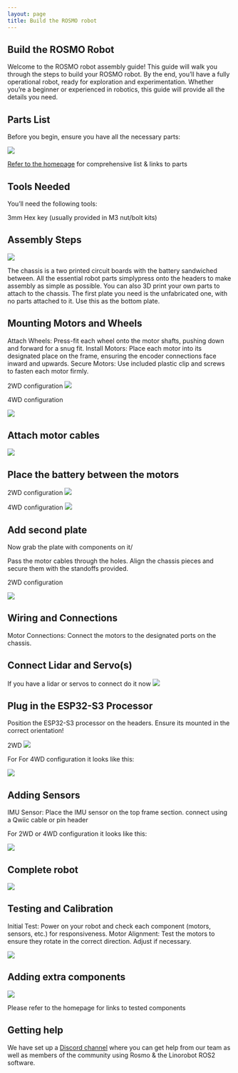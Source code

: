 ```yaml
---
layout: page
title: Build the ROSMO robot
---
```


Build the ROSMO Robot
---------------

Welcome to the ROSMO robot assembly guide! This guide will walk you through the steps to build your ROSMO robot. By the end, you’ll have a fully operational robot, ready for exploration and experimentation. Whether you’re a beginner or experienced in robotics, this guide will provide all the details you need.

   
Parts List
--------------

Before you begin, ensure you have all the necessary parts:

![](https://raw.githubusercontent.com/rosmo-robot/rosmo-robot.github.io/refs/heads/master/assets/img/4wdbits.jpeg)


[Refer to the homepage](https://rosmo-robot.github.io) for comprehensive list & links to parts
    
Tools Needed
----------- 

You’ll need the following tools:

3mm Hex key (usually provided in M3 nut/bolt kits)
    

Assembly Steps
-----------

![](https://raw.githubusercontent.com/rosmo-robot/rosmo-robot.github.io/refs/heads/master/assets/img/TWOPLATES.jpeg)

The chassis is a two printed circuit boards with the battery sandwiched between. All the essential robot parts simplypress onto the headers to make assembly as simple as possible. You can also 3D print your own parts to attach to the chassis. The first plate you need is the unfabricated one, with no parts attached to it. Use this as the bottom plate.


Mounting Motors and Wheels
---------
Attach Wheels: Press-fit each wheel onto the motor shafts, pushing down and forward for a snug fit.
Install Motors: Place each motor into its designated place on the frame, ensuring the encoder connections face inward and upwards.
Secure Motors: Use included plastic clip and screws to fasten each motor firmly. 

2WD configuration
![](https://raw.githubusercontent.com/rosmo-robot/rosmo-robot.github.io/refs/heads/master/assets/img/2wdbase.jpeg)


4WD configuration 

![](https://raw.githubusercontent.com/rosmo-robot/rosmo-robot.github.io/refs/heads/master/assets/img/BOTTOMPLATENOWIRES.jpeg)

Attach motor cables
-------------

![](https://raw.githubusercontent.com/rosmo-robot/rosmo-robot.github.io/refs/heads/master/assets/img//BOTTOMPLATE.jpeg)



Place the battery between the motors
----------------------

2WD configuration
![](https://raw.githubusercontent.com/rosmo-robot/rosmo-robot.github.io/refs/heads/master/assets/img/2wdbattery.jpeg)

4WD configuration
![](https://raw.githubusercontent.com/rosmo-robot/rosmo-robot.github.io/refs/heads/master/assets/img/BATTERYLAYER.jpeg)

Add second plate
-------

Now grab the plate with components on it/

Pass the motor cables through the holes. Align the chassis pieces and secure them with the standoffs provided.

2WD configuration 

![](https://raw.githubusercontent.com/rosmo-robot/rosmo-robot.github.io/refs/heads/master/assets/img/2wdtop.jpeg)



Wiring and Connections
------------

Motor Connections: Connect the motors to the designated ports on the chassis.


Connect Lidar and Servo(s)
--------------------
If you have a lidar or servos to connect do it now
![](https://raw.githubusercontent.com/rosmo-robot/rosmo-robot.github.io/refs/heads/master/assets/img/CONNECTlIDAR.jpeg)


Plug in the ESP32-S3 Processor
--------

Position the ESP32-S3 processor on the headers. Ensure its mounted in the correct orientation!

2WD
![](https://raw.githubusercontent.com/rosmo-robot/rosmo-robot.github.io/refs/heads/master/assets/img/2wdcomplete.jpeg)


For For 4WD configuration it looks like this:

![](https://raw.githubusercontent.com/rosmo-robot/rosmo-robot.github.io/refs/heads/master/assets/img/OLIMEXTOP.jpeg)

Adding Sensors
-------------

IMU Sensor: Place the IMU sensor on the top frame section. connect using a Qwiic cable or pin header

For 2WD or 4WD configuration it looks like this:

![](https://github.com/rosmo-robot/rosmo-robot.github.io/blob/master/assets/img/OLIMEXimuTOP.jpeg)


Complete robot
-----------------

![](https://raw.githubusercontent.com/rosmo-robot/rosmo-robot.github.io/refs/heads/master/assets/img/8MMFULL.jpeg)

Testing and Calibration
------------

Initial Test: Power on your robot and check each component (motors, sensors, etc.) for responsiveness.
Motor Alignment: Test the motors to ensure they rotate in the correct direction. Adjust if necessary.


![](https://raw.githubusercontent.com/rosmo-robot/rosmo-robot.github.io/master/assets/img/signal-2024-04-05-171808.jpeg)

Adding extra components
---------------

![](https://raw.githubusercontent.com/rosmo-robot/rosmo/main/Images/BITSBOBS.jpeg)


Please refer to the homepage for links to tested components


Getting help
------------
We have set up a [Discord channel](https://discord.gg/8E9g6neBx4) where you can get help from our team as well as members
of the community using Rosmo & the Linorobot ROS2 software.



    
    
